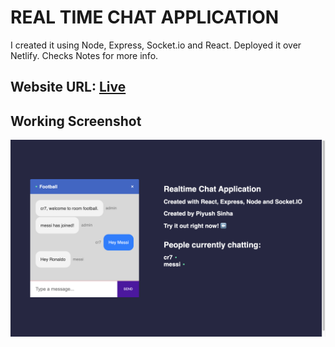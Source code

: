 # REAL TIME CHAT APPLICATION

I created it using Node, Express, Socket.io and React. Deployed it over Netlify. Checks Notes for more info.

## Website URL:   [Live](https://awesome-sinoussi-23bc40.netlify.app)

## Working Screenshot

![alt text](https://github.com/PiyushSinha-9/Real-Time-Chat-Application/blob/main/Screenhots/Chat.png?raw=true)





